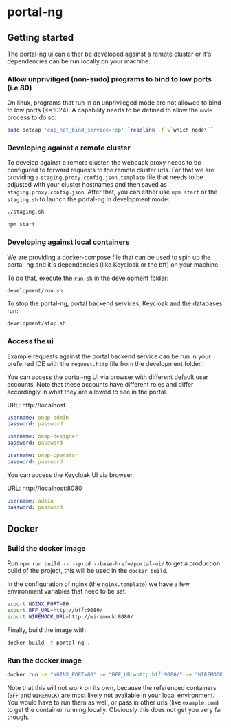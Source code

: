 # portal-ng

## Getting started
The portal-ng ui can either be developed against a remote cluster or it's dependencies can be run locally on your machine.

### Allow unpriviliged (non-sudo) programs to bind to low ports (i.e 80)

On linux, programs that run in an unprivileged mode are not allowed to bind to low ports (<=1024).
A capability needs to be defined to allow the `node` process to do so:

```sh
sudo setcap 'cap_net_bind_service=+ep' `readlink -f \`which node\``
```

### Developing against a remote cluster
To develop against a remote cluster, the webpack proxy needs to be configured to forward requests to the remote cluster urls.
For that we are providing a `staging.proxy.config.json.template` file that needs to be adjusted with your cluster hostnames and then saved as `staging.proxy.config.json`.
After that, you can either use `npm start` or the `staging.sh` to launch the portal-ng in development mode:

```sh
./staging.sh
```

```sh
npm start
```

### Developing against local containers
We are providing a docker-compose file that can be used to spin up the portal-ng and it's dependencies (like Keycloak or the bff) on your machine.

To do that, execute the `run.sh` in the development folder:

```sh
development/run.sh
```

To stop the portal-ng, portal backend services, Keycloak and the databases run:

```sh
development/stop.sh
```

### Access the ui
Example requests against the portal backend service can be run in your preferred IDE with the `request.http` file from the development folder.

You can access the portal-ng UI via browser with different default user accounts. Note that these accounts have different roles and differ accordingly
in what they are allowed to see in the portal.

URL: http://localhost

``` yaml
username: onap-admin
password: password

username: onap-designer
password: password

username: onap-operator
password: password
```

You can access the Keycloak UI via browser.

URL: http://localhost:8080

``` yaml
username: admin
password: password
```

## Docker
### Build the docker image

Run `npm run build -- --prod --base-href=/portal-ui/` to get a production build of the project, this will be used in the `docker build`.

In the configuration of nginx (the `nginx.template`) we have a few environment variables that need to be set.

```sh
export NGINX_PORT=80
export BFF_URL=http://bff:9080/
export WIREMOCK_URL=http://wiremock:8080/
```

Finally, build the image with

```sh
docker build -t portal-ng .
```

### Run the docker image

```sh
docker run -e "NGINX_PORT=80" -e "BFF_URL=http:bff:9080/" -e "WIREMOCK_URL=http://wiremock:8080/" -p 8080:80 portal-ng
```

Note that this will not work on its own, because the referenced containers (`BFF` and `WIREMOCK`) are most likely not available in your local environment.
You would have to run them as well, or pass in other urls (like `example.com`) to get the container running locally.
Obviously this does not get you very far though.
